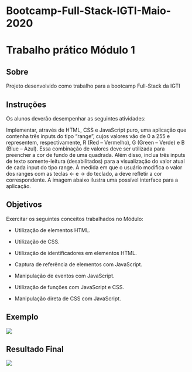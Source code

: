 # Bootcamp-Full-Stack-IGTI-Maio-2020
# Trabalho prático Módulo 1

## Sobre

Projeto desenvolvido como trabalho para a bootcamp Full-Stack da IGTI 

## Instruções
Os alunos deverão desempenhar as seguintes atividades:

Implementar, através de HTML, CSS e JavaScript puro, uma aplicação que contenha três inputs do tipo “range”, cujos valores vão de 0 a 255 e representem, respectivamente, R (Red – Vermelho), G (Green – Verde) e B (Blue – Azul).
Essa combinação de valores deve ser utilizada para preencher a cor de fundo de uma quadrada.
Além disso, inclua três inputs de texto somente-leitura (desabilitados) para a visualização do valor atual de cada input do tipo range.
À medida em que o usuário modifica o valor dos ranges com as teclas ← e → do teclado, a  deve refletir a cor correspondente.
A imagem abaixo ilustra uma possível interface para a aplicação.

## Objetivos
Exercitar os seguintes conceitos trabalhados no Módulo:

 - Utilização de elementos HTML.

 - Utilização de CSS.

 - Utilização de identificadores em elementos HTML.

 - Captura de referência de elementos com JavaScript.

 - Manipulação de eventos com JavaScript.

 - Utilização de funções com JavaScript e CSS.

 - Manipulação direta de CSS com JavaScript.
## Exemplo

![](./assets/img/Image12-36.jpg)

## Resultado Final

![](./assets/img/trabalho1.gif)
